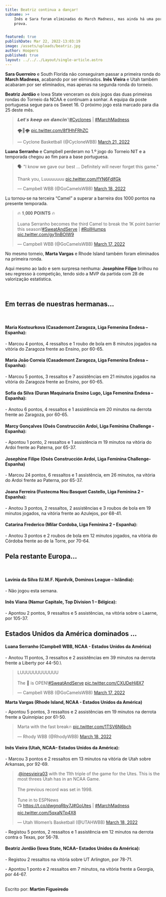 ```yaml
---
title: Beatriz continua a dançar!
subname: >+
    Inês e Sara foram eliminadas do March Madness, mas ainda há uma portuguesa em
    prova.


featured: true
publishDate: Mar 22, 2022-13:03:19
image: /assets/uploads/beatriz.jpg
author: Hoopers
published: true
layout: ../../../Layout/single-article.astro
---
```


**Sara Guerreiro** e South Florida não conseguiram passar a primeira ronda do **March Madness**, acabando por ser eliminados. **Inês Vieira** e Utah também acabaram por ser eliminados, mas apenas na segunda ronda do torneio.

**Beatriz Jordão** e Iowa State venceram os dois jogos das duas primeiras rondas do Torneio da NCAA e continuam a sonhar. A equipa da poste portuguesa segue para os Sweet 16. O próximo jogo está marcado para dia 25 deste mês.

<blockquote class="twitter-tweet"><p lang="en" dir="ltr">𝙇𝙚𝙩&#39;𝙨 𝙠𝙚𝙚𝙥 𝙤𝙣 𝙙𝙖𝙣𝙘𝙞𝙣&#39;!<a href="https://twitter.com/hashtag/Cyclones?src=hash&amp;ref_src=twsrc%5Etfw">#Cyclones</a> | <a href="https://twitter.com/hashtag/MarchMadness?src=hash&amp;ref_src=twsrc%5Etfw">#MarchMadness</a><br><br>🌪️🏀🌪️ <a href="https://t.co/8f1HhFRhZC">pic.twitter.com/8f1HhFRhZC</a></p>&mdash; Cyclone Basketball (@CycloneWBB) <a href="https://twitter.com/CycloneWBB/status/1505739279800029186?ref_src=twsrc%5Etfw">March 21, 2022</a></blockquote>

**Luana Serranho** e Campbell perderam no 1.º jogo do Torneio NIT e a temporada chegou ao fim para a base portuguesa.

<blockquote class="twitter-tweet"><p lang="en" dir="ltr">🗣 &quot;I know we gave our best ... Definitely will never forget this game.&quot;<br><br>Thank you, Luuuuuuuu <a href="https://t.co/fYN6FdlfGk">pic.twitter.com/fYN6FdlfGk</a></p>&mdash; Campbell WBB (@GoCamelsWBB) <a href="https://twitter.com/GoCamelsWBB/status/1504836272212234245?ref_src=twsrc%5Etfw">March 18, 2022</a></blockquote>

Lu tornou-se na terceira “Camel” a superar a barreira dos 1000 pontos na presente temporada.

<blockquote class="twitter-tweet"><p lang="en" dir="ltr">🔥 𝟏,𝟎𝟎𝟎 𝐏𝐎𝐈𝐍𝐓𝐒 🔥<br><br>Luana Serranho becomes the third Camel to break the 1K point barrier this season!<a href="https://twitter.com/hashtag/SweatAndServe?src=hash&amp;ref_src=twsrc%5Etfw">#SweatAndServe</a> | <a href="https://twitter.com/hashtag/RollHumps?src=hash&amp;ref_src=twsrc%5Etfw">#RollHumps</a> <a href="https://t.co/gy1InBOlW9">pic.twitter.com/gy1InBOlW9</a></p>&mdash; Campbell WBB (@GoCamelsWBB) <a href="https://twitter.com/GoCamelsWBB/status/1504261506376032259?ref_src=twsrc%5Etfw">March 17, 2022</a></blockquote>

No mesmo torneio, **Marta Vargas** e Rhode Island também foram eliminados na primeira ronda.

Aqui mesmo ao lado e sem surpresa nenhuma: **Josephine Filipe** brilhou no seu regresso à competição, tendo sido a MVP da partida com 28 de valorização estatística.

</br>

## Em terras de nuestras hermanas…

</br>

#### Maria Kostourkova (Casademont Zaragoza, Liga Femenina Endesa – Espanha):

\- Marcou 4 pontos, 4 ressaltos e 1 roubo de bola em 8 minutos jogados na vitória do Zaragoza frente ao Ensino, por 60-65.

#### Maria João Correia (Casademont Zaragoza, Liga Femenina Endesa – Espanha):

\- Marcou 5 pontos, 3 ressaltos e 7 assistências em 21 minutos jogados na vitória do Zaragoza frente ao Ensino, por 60-65.

#### Sofia da Silva (Duran Maquinaria Ensino Lugo, Liga Femenina Endesa – Espanha):

\- Anotou 6 pontos, 4 ressaltos e 1 assistência em 20 minutos na derrota frente ao Zaragoza, por 60-65.

#### Marcy Gonçalves (Osés Construcción Ardoi, Liga Feminina Challenge - Espanha): 

\- Apontou 1 ponto, 2 ressaltos e 1 assistência m 19 minutos na vitória do Ardoi frente ao Paterna, por 65-37.

#### Josephine Filipe (Osés Construcción Ardoi, Liga Feminina Challenge- Espanha)

\- Marcou 24 pontos, 6 ressaltos e 1 assistência, em 26 minutos, na vitória do Ardoi frente ao Paterna, por 65-37.

#### Joana Ferreira (Fustecma Nou Basquet Castello, Liga Feminina 2 – Espanha):

\- Anotou 3 pontos, 2 ressaltos, 2 assistências e 3 roubos de bola em 19 minutos jogados, na vitória frente ao Azulejos, por 68-41.

#### Catarina Frederico (Milar Cordoba, Liga Feminina 2 – Espanha):

\- Anotou 3 pontos e 2 roubos de bola em 12 minutos jogados, na vitória do Córdoba frente ao de la Torre, por 70-64.

## Pela restante Europa…

</br>

#### Lavínia da Silva (U.M.F. Njardvik, Dominos League – Islândia):

\- Não jogou esta semana.

#### Inês Viana (Namur Capitale, Top Division 1 – Bélgica):

\- Apontou 2 pontos, 9 ressaltos e 5 assistências, na vitória sobre o Laarne, por 105-37.

## Estados Unidos da América dominados …

#### Luana Serranho (Campbell WBB, NCAA - Estados Unidos da América)

\- Anotou 11 pontos, 3 ressaltos e 2 assistências em 39 minutos na derrota frente a Liberty por 44-50.\

<blockquote class="twitter-tweet"><p lang="en" dir="ltr">LUUUUUUUUUUUU <br><br>The 🏦 is OPEN!<a href="https://twitter.com/hashtag/SweatAndServe?src=hash&amp;ref_src=twsrc%5Etfw">#SweatAndServe</a> <a href="https://t.co/CXUDeHj8X7">pic.twitter.com/CXUDeHj8X7</a></p>&mdash; Campbell WBB (@GoCamelsWBB) <a href="https://twitter.com/GoCamelsWBB/status/1504253582060797956?ref_src=twsrc%5Etfw">March 17, 2022</a></blockquote>

**Marta Vargas (Rhode Island, NCAA - Estados Unidos da América)**

\- Apontou 5 pontos, 3 ressaltos e 2 assistências em 19 minutos na derrota frente a Quinnipiac por 61-50.

<blockquote class="twitter-tweet"><p lang="en" dir="ltr">Marta with the fast break🔥 <a href="https://t.co/1TSV6N6bch">pic.twitter.com/1TSV6N6bch</a></p>&mdash; Rhody WBB (@RhodyWBB) <a href="https://twitter.com/RhodyWBB/status/1504946069989376001?ref_src=twsrc%5Etfw">March 18, 2022</a></blockquote>

#### Inês Vieira (Utah, NCAA– Estados Unidos da América):

\- Marcou 3 pontos e 2 ressaltos em 13 minutos na vitória de Utah sobre Arkansas, por 92-69.

<blockquote class="twitter-tweet"><p lang="en" dir="ltr">.<a href="https://twitter.com/inesvieira03?ref_src=twsrc%5Etfw">@inesvieira03</a> with the 11th triple of the game for the Utes. This is the most threes Utah has in an NCAA Game. <br><br>The previous record was set in 1998. <br><br>Tune in to ESPNews<br>📺 <a href="https://t.co/dwgnqRby7J">https://t.co/dwgnqRby7J</a><a href="https://twitter.com/hashtag/GoUtes?src=hash&amp;ref_src=twsrc%5Etfw">#GoUtes</a> | <a href="https://twitter.com/hashtag/MarchMadness?src=hash&amp;ref_src=twsrc%5Etfw">#MarchMadness</a> <a href="https://t.co/5qxaNTp4X8">pic.twitter.com/5qxaNTp4X8</a></p>&mdash; Utah Women’s Basketball (@UTAHWBB) <a href="https://twitter.com/UTAHWBB/status/1504955440932790273?ref_src=twsrc%5Etfw">March 18, 2022</a></blockquote>

\- Registou 5 pontos, 2 ressaltos e 1 assistência em 12 minutos na derrota contra o Texas, por 56-78.

#### Beatriz Jordão (Iowa State, NCAA– Estados Unidos da América):

\- Registou 2 ressaltos na vitória sobre UT Arlington, por 78-71.

\- Apontou 1 ponto e 2 ressaltos em 7 minutos, na vitória frente a Georgia, por 44-67.

\
Escrito por: **Martim Figueiredo**

<script async src="https://platform.twitter.com/widgets.js" charset="utf-8"></script>

